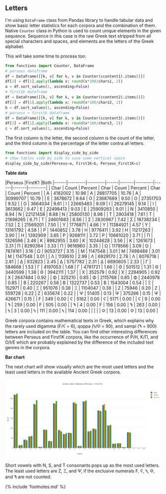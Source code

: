 ## Letters

I'm using `DataFrame` class from Pandas library to handle tabular data
and show basic letter statistics for each corpora and the combination of
them. Native `Counter` class in Python is used to count unique elements in
the given sequence. Sequence in this case is the raw Greek text stripped
from all special characters and spaces, and elements are the letters of
the Greek alphabet.

This will take some time to process too:

```python
from functions import Counter, DataFrame
# perseus dataframe
df = DataFrame([[k, v] for k, v in Counter(ccontent1).items()])
df[2] = df[1].apply(lambda x: round(x*100/chars1, 2))
a = df.sort_values(1, ascending=False)
# first1k dataframe
df = DataFrame([[k, v] for k, v in Counter(ccontent2).items()])
df[2] = df[1].apply(lambda x: round(x*100/chars2, 2))
b = df.sort_values(1, ascending=False)
# perseus + first1k dataframe
df = DataFrame([[k, v] for k, v in Counter(ccontent3).items()])
df[2] = df[1].apply(lambda x: round(x*100/chars3, 2))
c = df.sort_values(1, ascending=False)
```

The first column is the letter, the second column is the count of the
letter, and the third column is the percentage of the letter contra all
letters.

```python
from functions import display_side_by_side
# show tables side by side to save some vertical space
display_side_by_side(Perseus=a, First1K=b, Perseus_First1K=c)
```

__Table data__

|<td colspan=2>Perseus     |<td colspan=2>FirstK1   |<td colspan=2>Both
|------|---------|---------|------|-------|---------|------|-------|---------|
| Char | Count   | Percent | Char | Count | Percent | Char | Count | Percent |
| Α    | 4182002 | 10.96   | Α | 26817705 | 10.76   | Α | 30999707 | 10.79   |
| Ε    | 3678672 | 9.64    | Ο | 23687669 | 9.50    | Ο | 27351703 | 9.52    |
| Ο    | 3664034 | 9.61    | Ι | 22665483 | 9.09    | Ι | 26279145 | 9.14    |
| Ι    | 3613662 | 9.47    | Ε | 22498413 | 9.03    | Ε | 25909263 | 9.01    |
| Ν    | 3410850 | 8.94    | Ν | 22121458 | 8.88    | Ν | 25800130 | 8.98    |
| Τ    | 2903418 | 7.61    | Τ | 21698265 | 8.71    | Τ | 24601683 | 8.56    |
| Σ    | 2830967 | 7.42    | Σ | 18738234 | 7.52    | Σ | 21569201 | 7.50    |
| Υ    | 1776871 | 4.66    | Υ | 11384921 | 4.57    | Υ | 13161792 | 4.58    |
| Ρ    | 1440852 | 3.78    | Η | 9776411  | 3.92    | Η | 11217263 | 3.90    |
| Η    | 1392909 | 3.65    | Ρ | 9268111  | 3.72    | Ρ | 10661020 | 3.71    |
| Π    | 1326596 | 3.48    | Κ | 8982955  | 3.60    | Κ | 10244628 | 3.56    |
| Κ    | 1261673 | 3.31    | Π | 8290364  | 3.33    | Π | 9616960  | 3.35    |
| Ω    | 1179566 | 3.09    | Ω | 7874161  | 3.16    | Ω | 9053727  | 3.15    |
| Μ    | 1147548 | 3.01    | Μ | 7498489  | 3.01    | Μ | 1147548  | 3.01    |
| Λ    | 1139510 | 2.99    | Λ | 6929170  | 2.78    | Λ | 8076718  | 2.81    |
| Δ    | 932823  | 2.45    | Δ | 5757782  | 2.31    | Δ | 6690605  | 2.33    |
| Γ    | 584668  | 1.53    | Γ | 4197053  | 1.68    | Γ | 4781721  | 1.66    |
| Θ    | 501512  | 1.31    | Θ | 3440599  | 1.38    | Θ | 3942111  | 1.37    |
| Χ    | 352579  | 0.92    | Χ | 2294905  | 0.92    | Χ | 2647484  | 0.92    |
| Φ    | 325210  | 0.85    | Φ | 2115768  | 0.85    | Φ | 2440978  | 0.85    |
| Β    | 220267  | 0.58    | Β | 1322737  | 0.53    | Β | 1543004  | 0.54    |
| Ξ    | 152971  | 0.40    | Ξ | 951076   | 0.38    | Ξ | 1104047  | 0.38    |
| Ζ    | 75946   | 0.20    | Ζ | 559728   | 0.22    | Ζ | 635674   | 0.22    |
| Ψ    | 51405   | 0.13    | Ψ | 375266   | 0.15    | Ψ | 426671   | 0.15    |
| Ϝ    | 349     | 0.00    | Ϛ | 5162     | 0.00    | Ϛ | 5171     | 0.00    |
| Ϛ    | 9       | 0.00    | Ϡ | 259      | 0.00    | Ϝ | 505      | 0.00    |
| Ϡ    | 4       | 0.00    | Ϝ | 156      | 0.00    | Ϡ | 263      | 0.00    |
| Ϟ    | 3       | 0.00    | Ϟ | 111      | 0.00    | Ϟ | 114      | 0.00    |
|      |         |         | Ϙ | 13       | 0.00    | Ϙ | 13       | 0.00    |

Greek corpora contains mathematical texts in Greek, which explains why the
rarely used digamma (Ϝ/Ϛ = 6), qoppa (Ϟ/Ϙ = 90), and sampi (Ϡ = 900)
letters are included on the table. You can find other interesting differences
between Perseus and First1K corpora, like the occurrence of Ρ/Η, K/Π,
and Ο/Ι/Ε which are probably explained by the difference of the included
text genres in the corpora.

__Bar chart__

The next chart will show visually which are the most used letters and
the least used letters in the available Ancient Greek corpora.

![Letter statistics](/media/stats.png)

Short vowels with N, S, and T consonants pops up as the most used letters.
The least used letters are Ζ, Ξ, and Ψ, if the exclusive numerals Ϝ,
Ϛ, Ϟ, Ϙ, and Ϡ are not counted.

{% include 'footnotes.md' %}
